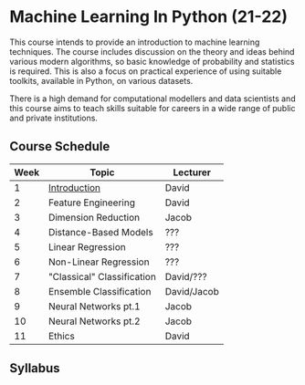 # Machine Learning In Python (21-22)

This course intends to provide an introduction to machine learning techniques. The course includes discussion on the theory and ideas behind various modern algorithms, so basic knowledge of probability and statistics is required. This is also a focus on practical experience of using suitable toolkits, available in Python, on various datasets.

There is a high demand for computational modellers and data scientists and this course aims to teach skills suitable for careers in a wide range of public and private institutions.

## Course Schedule

| Week | Topic                                  | Lecturer    |
|------|----------------------------------------|-------------|
|  1   | <a href="week1.md">Introduction</a>    | David       |
|  2   | Feature Engineering                    | David       |
|  3   | Dimension Reduction                    | Jacob       |
|  4   | Distance-Based Models                  | ???         |
|  5   | Linear Regression                      | ???         |
|  6   | Non-Linear Regression                  | ???         |
|  7   | "Classical" Classification             | David/???   |
|  8   | Ensemble Classification                | David/Jacob |
|  9   | Neural Networks pt.1                   | Jacob       |
|  10  | Neural Networks pt.2                   | Jacob       |
|  11  | Ethics                                 | David       |

## Syllabus

